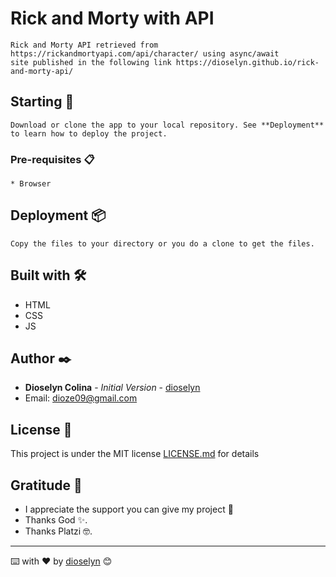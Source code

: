 #  Rick and Morty with API

```
Rick and Morty API retrieved from https://rickandmortyapi.com/api/character/ using async/await
site published in the following link https://dioselyn.github.io/rick-and-morty-api/
```

## Starting 🚀

```
Download or clone the app to your local repository. See **Deployment** to learn how to deploy the project.
```

### Pre-requisites 📋

```
* Browser
```


## Deployment 📦

```
Copy the files to your directory or you do a clone to get the files.
```


## Built with 🛠️

* HTML
* CSS
* JS

## Author ✒️

* **Dioselyn Colina** - *Initial Version* - [dioselyn](https://github.com/dioselyn)
* Email: dioze09@gmail.com

## License 📄

This project is under the MIT license [LICENSE.md](LICENSE.md) for details


## Gratitude 🎁

* I appreciate the support you can give my project 📢
* Thanks God ✨. 
* Thanks Platzi 🤓.

---
⌨️ with ❤️ by [dioselyn](https://github.com/dioselyn) 😊
